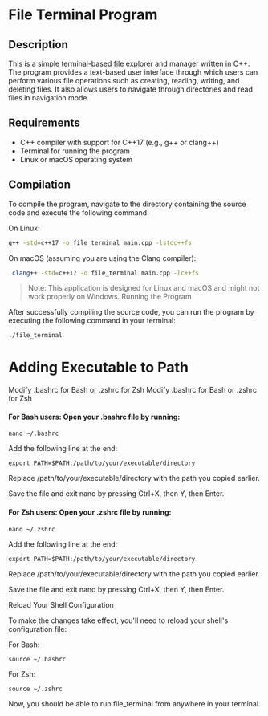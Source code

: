 # File Terminal Program

## Description

This is a simple terminal-based file explorer and manager written in C++. The program provides a text-based user interface through which users can perform various file operations such as creating, reading, writing, and deleting files. It also allows users to navigate through directories and read files in navigation mode.

## Requirements

- C++ compiler with support for C++17 (e.g., g++ or clang++)
- Terminal for running the program
- Linux or macOS operating system

## Compilation

To compile the program, navigate to the directory containing the source code and execute the following command:

On Linux:

```sh
g++ -std=c++17 -o file_terminal main.cpp -lstdc++fs
```
On macOS (assuming you are using the Clang compiler):

```sh
 clang++ -std=c++17 -o file_terminal main.cpp -lc++fs
 ```

> Note: This application is designed for Linux and macOS and might not work properly on Windows.
Running the Program

After successfully compiling the source code, you can run the program by executing the following command in your terminal:

```sh
./file_terminal
```

# Adding Executable to Path
Modify .bashrc for Bash or .zshrc for Zsh
Modify .bashrc for Bash or .zshrc for Zsh

#### For Bash users: Open your .bashrc file by running:

    nano ~/.bashrc

Add the following line at the end:

    export PATH=$PATH:/path/to/your/executable/directory

Replace /path/to/your/executable/directory with the path you copied earlier.

Save the file and exit nano by pressing Ctrl+X, then Y, then Enter.

#### For Zsh users: Open your .zshrc file by running:

    nano ~/.zshrc

Add the following line at the end:

    export PATH=$PATH:/path/to/your/executable/directory

Replace /path/to/your/executable/directory with the path you copied earlier.

Save the file and exit nano by pressing Ctrl+X, then Y, then Enter.

Reload Your Shell Configuration

To make the changes take effect, you'll need to reload your shell's configuration file:

For Bash:

    source ~/.bashrc

For Zsh:

    source ~/.zshrc

Now, you should be able to run file_terminal from anywhere in your terminal.